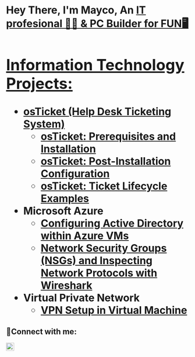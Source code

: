 <h1> Hey There, I'm Mayco, An <a href="[https://www.linkedin.com/in/mayco-p-299226169/]">IT profesional 👨‍💻 & PC Builder for FUN🖥️


<h2>  Information Technology Projects:</h2>

- <b> osTicket (Help Desk Ticketing System) </b>
  - [osTicket: Prerequisites and Installation](https://github.com/Mx-PF/osticket-prereqs)
  - [osTicket: Post-Installation Configuration](https://github.com/Mx-PF/post-install-config)
  - [osTicket: Ticket Lifecycle Examples](https://github.com/Mx-PF/ticket-lifecycle)
- <b>Microsoft Azure</b>
  - [Configuring Active Directory within Azure VMs](https://github.com/Mx-PF/configure-ad)
  - [Network Security Groups (NSGs) and Inspecting Network Protocols with Wireshark](https://github.com/Mx-PF/azure-network-protocols)
- <b>Virtual Private Network</b>
  - [VPN Setup in Virtual Machine ](https://github.com/Mx-PF/VPN-setup)

<h2>📲Connect with me:</h2>

[<img align="left" alt="Mike | LinkedIn" width="22px" src="https://cdn.jsdelivr.net/npm/simple-icons@v3/icons/linkedin.svg" />][Linkedin]

[Linkedin]:https://www.linkedin.com/in/mayco-p-299226169/ 
